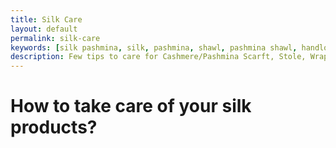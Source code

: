 ```yaml
---
title: Silk Care
layout: default
permalink: silk-care
keywords: [silk pashmina, silk, pashmina, shawl, pashmina shawl, handloom, baby pashmina, 100 cashmere, nepal cashmere, pure pashmina, soft raw silk, thamel, kathmandu, nepal, showroom, quality, hand made pashmina, special gift, gift, Mountain goat, stole, wrap, blanket, tie, poncho, silk shirt, print pashmina, embriodery pashmina, cashmere sweaters, tuladhar, export, trade, kathmandu, nepal, nepalese, nepalese handloom silk, tuladhar export trade, pashmina care, cashmere care]
description: Few tips to care for Cashmere/Pashmina Scarft, Stole, Wrap and Blanket
---
```


# How to take care of your silk products?